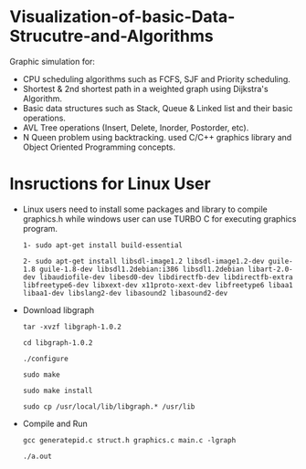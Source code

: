 # Visualization-of-basic-Data-Strucutre-and-Algorithms

Graphic simulation for:
- CPU scheduling algorithms such as FCFS, SJF and Priority scheduling.
- Shortest & 2nd shortest path in a weighted graph using Dijkstra's Algorithm.
- Basic data structures such as Stack, Queue & Linked list and their basic operations.
- AVL Tree operations (Insert, Delete, Inorder, Postorder, etc).
- N Queen problem using backtracking.
used C/C++ graphics library and Object Oriented Programming concepts.
 


# Insructions for Linux User

- Linux users need to install some packages and library to compile graphics.h while windows user can use TURBO C for executing graphics program.

      1- sudo apt-get install build-essential

      2- sudo apt-get install libsdl-image1.2 libsdl-image1.2-dev guile-1.8 guile-1.8-dev libsdl1.2debian:i386 libsdl1.2debian libart-2.0-dev libaudiofile-dev libesd0-dev libdirectfb-dev libdirectfb-extra libfreetype6-dev libxext-dev x11proto-xext-dev libfreetype6 libaa1 libaa1-dev libslang2-dev libasound2 libasound2-dev

- Download libgraph

      tar -xvzf libgraph-1.0.2

      cd libgraph-1.0.2

      ./configure

      sudo make

      sudo make install

      sudo cp /usr/local/lib/libgraph.* /usr/lib
 
- Compile and Run

      gcc generatepid.c struct.h graphics.c main.c -lgraph

      ./a.out

